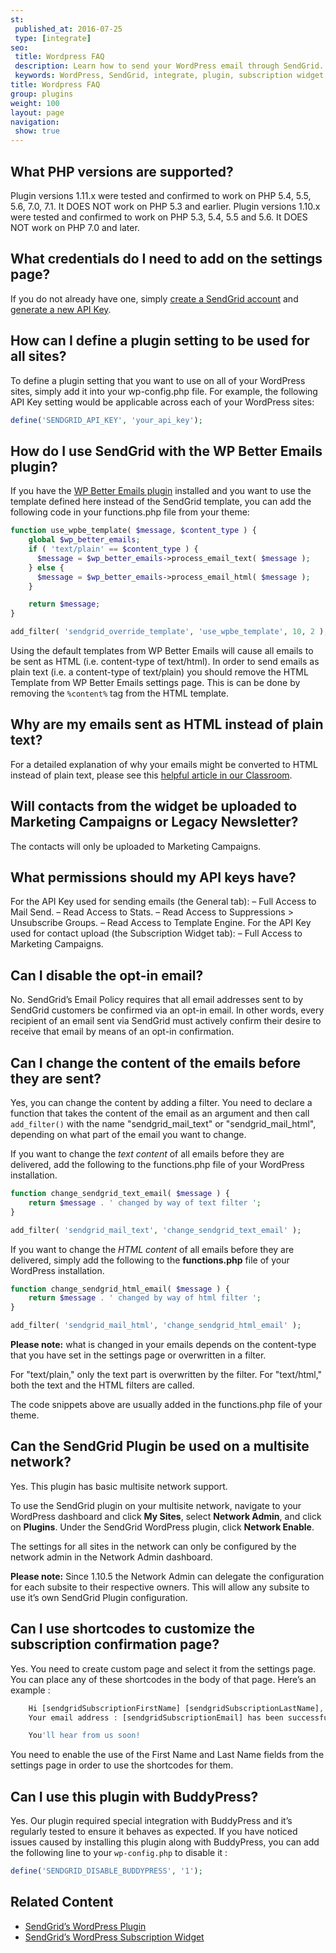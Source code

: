 ```yaml
---
st:
 published_at: 2016-07-25
 type: [integrate]
seo:
 title: Wordpress FAQ
 description: Learn how to send your WordPress email through SendGrid.
 keywords: WordPress, SendGrid, integrate, plugin, subscription widget
title: Wordpress FAQ
group: plugins
weight: 100
layout: page
navigation:
 show: true
---
```


## 	What PHP versions are supported?

Plugin versions 1.11.x were tested and confirmed to work on PHP 5.4, 5.5, 5.6, 7.0, 7.1. It DOES NOT work on PHP 5.3 and earlier.
Plugin versions 1.10.x were tested and confirmed to work on PHP 5.3, 5.4, 5.5 and 5.6. It DOES NOT work on PHP 7.0 and later.

## 	What credentials do I need to add on the settings page?

If you do not already have one, simply [create a SendGrid account](https://sendgrid.com/partner/wordpress) and [generate a new API Key](https://app.sendgrid.com/settings/api_keys).

## 	How can I define a plugin setting to be used for all sites?

To define a plugin setting that you want to use on all of your WordPress sites, simply add it into your wp-config.php file. For example, the following API Key setting would be applicable across each of your WordPress sites:

```php
define('SENDGRID_API_KEY', 'your_api_key');
```

## 	How do I use SendGrid with the WP Better Emails plugin?

If you have the [WP Better Emails plugin](https://wordpress.org/plugins/wp-better-emails/) installed and you want to use the template defined here instead of the SendGrid template, you can add the following code in your functions.php file from your theme:

```php
function use_wpbe_template( $message, $content_type ) {
    global $wp_better_emails;
    if ( 'text/plain' == $content_type ) {
      $message = $wp_better_emails->process_email_text( $message );
    } else {
      $message = $wp_better_emails->process_email_html( $message );
    }

    return $message;
}

add_filter( 'sendgrid_override_template', 'use_wpbe_template', 10, 2 );
```

Using the default templates from WP Better Emails will cause all emails to be sent as HTML (i.e. content-type of text/html). In order to send emails as plain text (i.e. a content-type of text/plain) you should remove the HTML Template from WP Better Emails settings page. This is can be done by removing the `%content%` tag from the HTML template.

## 	Why are my emails sent as HTML instead of plain text?

For a detailed explanation of why your emails might be converted to HTML instead of plain text, please see this [helpful article in our Classroom]({{root_url}}/Classroom/Build/Format_Content/plain_text_emails_converted_to_html.html).

## 	Will contacts from the widget be uploaded to Marketing Campaigns or Legacy Newsletter?

The contacts will only be uploaded to Marketing Campaigns.

## 	What permissions should my API keys have?

For the API Key used for sending emails (the General tab):
– Full Access to Mail Send.
– Read Access to Stats.
– Read Access to Suppressions > Unsubscribe Groups.
– Read Access to Template Engine.
For the API Key used for contact upload (the Subscription Widget tab):
– Full Access to Marketing Campaigns.

## 	Can I disable the opt-in email?

No. SendGrid’s Email Policy requires that all email addresses sent to by SendGrid customers be confirmed via an opt-in email. In other words, every recipient of an email sent via SendGrid must actively confirm their desire to receive that email by means of an opt-in confirmation.

## 	Can I change the content of the emails before they are sent?

Yes, you can change the content by adding a filter. You need to declare a function that takes the content of the email as an argument and then call `add_filter()` with the name "sendgrid_mail_text" or "sendgrid_mail_html", depending on what part of the email you want to change.

If you want to change the _text content_ of all emails before they are delivered, add the following to the functions.php file of your WordPress installation.

```php
function change_sendgrid_text_email( $message ) {
    return $message . ' changed by way of text filter ';
}

add_filter( 'sendgrid_mail_text', 'change_sendgrid_text_email' );
```

If you want to change the _HTML content_ of all emails before they are delivered, simply add the following to the **functions.php** file of your WordPress installation.

```php
function change_sendgrid_html_email( $message ) {
    return $message . ' changed by way of html filter ';
}

add_filter( 'sendgrid_mail_html', 'change_sendgrid_html_email' );
```

<call-out>

**Please note:** what is changed in your emails depends on the content-type that you have set in the settings page or overwritten in a filter.

For "text/plain," only the text part is overwritten by the filter. For "text/html," both the text and the HTML filters are called.

</call-out>

The code snippets above are usually added in the functions.php file of your theme.

## 	Can the SendGrid Plugin be used on a multisite network?

Yes. This plugin has basic multisite network support.

To use the SendGrid plugin on your multisite network, navigate to your WordPress dashboard and click **My Sites**, select **Network Admin**, and click on **Plugins**. Under the SendGrid WordPress plugin, click **Network Enable**.

The settings for all sites in the network can only be configured by the network admin in the Network Admin dashboard.

<call-out>

**Please note:** Since 1.10.5 the Network Admin can delegate the configuration for each subsite to their respective owners. This will allow any subsite to use it’s own SendGrid Plugin configuration.

</call-out>

## 	Can I use shortcodes to customize the subscription confirmation page?

Yes. You need to create custom page and select it from the settings page. You can place any of these shortcodes in the body of that page. Here’s an example :

```php
    Hi [sendgridSubscriptionFirstName] [sendgridSubscriptionLastName],
    Your email address : [sendgridSubscriptionEmail] has been successfully added.

    You'll hear from us soon!
```

You need to enable the use of the First Name and Last Name fields from the settings page in order to use the shortcodes for them.

## 	Can I use this plugin with BuddyPress?

Yes. Our plugin required special integration with BuddyPress and it’s regularly tested to ensure it behaves as expected. If you have noticed issues caused by installing this plugin along with BuddyPress, you can add the following line to your `wp-config.php` to disable it :

```php
define('SENDGRID_DISABLE_BUDDYPRESS', '1');
```

## 	Related Content

* [SendGrid’s WordPress Plugin]({{root_url}}/Integrate/Tutorials/WordPress/sendgrid_wordpress_plugin.html)
* [SendGrid’s WordPress Subscription Widget]({{root_url}}/for-developers/managing-contacts/wordpress-subscription-widget.html)

